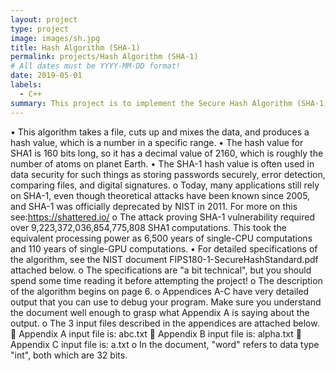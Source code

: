 ```yaml
---
layout: project
type: project
image: images/sh.jpg
title: Hash Algorithm (SHA-1) 
permalink: projects/Hash Algorithm (SHA-1)
# All dates must be YYYY-MM-DD format!
date: 2019-05-01
labels:
  - C++
summary: This project is to implement the Secure Hash Algorithm (SHA-1) in C or C++.
---
```


•	This algorithm takes a file, cuts up and mixes the data, and produces a hash value, which is a number in a specific range.
•	The hash value for SHA1 is 160 bits long, so it has a decimal value of 2160, which is roughly the number of atoms on planet Earth.
•	The SHA-1 hash value is often used in data security for such things as storing passwords securely, error detection, comparing files, and digital signatures.
o	Today, many applications still rely on SHA-1, even though theoretical attacks have been known since 2005, and SHA-1 was officially deprecated by NIST in 2011. For more on this see:https://shattered.io/
o	The attack proving SHA-1 vulnerability required over 9,223,372,036,854,775,808 SHA1 computations. This took the equivalent processing power as 6,500 years of single-CPU computations and 110 years of single-GPU computations.
•	For detailed specifications of the algorithm, see the NIST document FIPS180-1-SecureHashStandard.pdf attached below.
o	The specifications are "a bit technical", but you should spend some time reading it before attempting the project!
o	The description of the algorithm begins on page 6.
o	Appendices A-C have very detailed output that you can use to debug your program. Make sure you understand the document well enough to grasp what Appendix A is saying about the output.
o	The 3 input files described in the appendices are attached below.
	Appendix A input file is: abc.txt
	Appendix B input file is: alpha.txt
	Appendix C input file is: a.txt
o	In the document, "word" refers to data type "int", both which are 32 bits.






